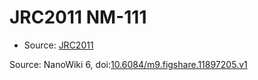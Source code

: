 <a name="material" />

# JRC2011 NM-111
<script type="application/ld+json">
  {
    "@context": "https://schema.org/",
    "@type": "ChemicalSubstance",
    "@id": "https://egonw.github.io/nanowiki/nanowiki347.html#material",
    "http://purl.org/dc/terms/conformsTo":
      {
        "@type": "CreativeWork",
        "@id": "https://bioschemas.org/profiles/ChemicalSubstance/0.4-RELEASE/"
      },
    "identfier": "347",
    "name": "JRC2011 NM-111",
    "url": "https://egonw.github.io/nanowiki/nanowiki347.html#material",
    "sameAs": "http://127.0.0.1/mediawiki/index.php/Special:URIResolver/JRC2011_NM-2D111"
  }
</script>


* Source: [JRC2011](articleJRC2011.md)


Source: NanoWiki 6, doi:[10.6084/m9.figshare.11897205.v1](https://doi.org/10.6084/m9.figshare.11897205.v1)
